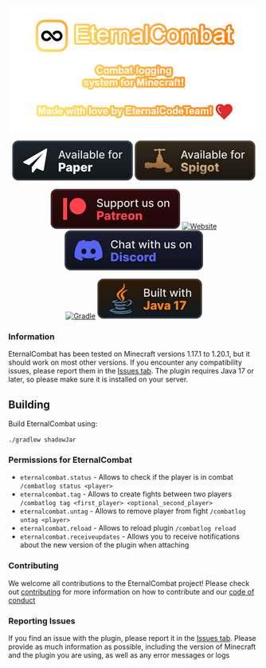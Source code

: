 <div align="center">

![](/assets/readme-banner.png)

[![Supports Paper](https://raw.githubusercontent.com/intergrav/devins-badges/v3/assets/cozy/supported/paper_vector.svg)](https://papermc.io)
[![Supports Spigot](https://raw.githubusercontent.com/intergrav/devins-badges/v3/assets/cozy/supported/spigot_vector.svg)](https://spigotmc.org)

[![Patreon](https://raw.githubusercontent.com/intergrav/devins-badges/v3/assets/cozy/donate/patreon-plural_vector.svg)](https://www.patreon.com/eternalcode)
[![Website](https://raw.githubusercontent.com/intergrav/devins-badges/v3/assets/cozy/documentation/website_vector.svg)](https://eternalcode.pl/)
[![Discord](https://raw.githubusercontent.com/intergrav/devins-badges/v3/assets/cozy/social/discord-plural_vector.svg)](https://discord.gg/FQ7jmGBd6c)

[![Gradle](https://raw.githubusercontent.com/intergrav/devins-badges/v3/assets/cozy/built-with/gradle_vector.svg)](https://gradle.org/)
[![Java](https://raw.githubusercontent.com/intergrav/devins-badges/v3/assets/cozy/built-with/java17_vector.svg)](https://www.java.com/)
</div>

### Information

EternalCombat has been tested on Minecraft versions 1.17.1 to 1.20.1, but it should work on most other versions. If you
encounter any compatibility issues, please report them in the
[Issues tab](https://github.com/EternalCodeTeam/EternalCombat/issues). The plugin requires Java 17 or later, so please
make sure it is installed on your server.

## Building
Build EternalCombat using:

`./gradlew shadowJar`

### Permissions for EternalCombat

- `eternalcombat.status` - Allows to check if the player is in combat `/combatlog status <player>`
- `eternalcombat.tag` - Allows to create fights between two
  players  `/combatlog tag <first_player> <optional_second_player>`
- `eternalcombat.untag` - Allows to remove player from fight `/combatlog untag <player>`
- `eternalcombat.reload` - Allows to reload plugin `/combatlog reload`
- `eternalcombat.receiveupdates` - Allows you to receive notifications about the new version of the plugin when
  attaching

### Contributing

We welcome all contributions to the EternalCombat project! Please check out [contributing](.github/CONTRIBUTING.md) for
more information on how to contribute and our [code of conduct](./.github/CODE_OF_CONDUCT.md)

### Reporting Issues

If you find an issue with the plugin, please report it in
the [Issues tab](https://github.com/EternalCodeTeam/EternalCombat/issues). Please provide as much information as
possible, including the version of Minecraft and the plugin you are using, as well as any error messages or logs
